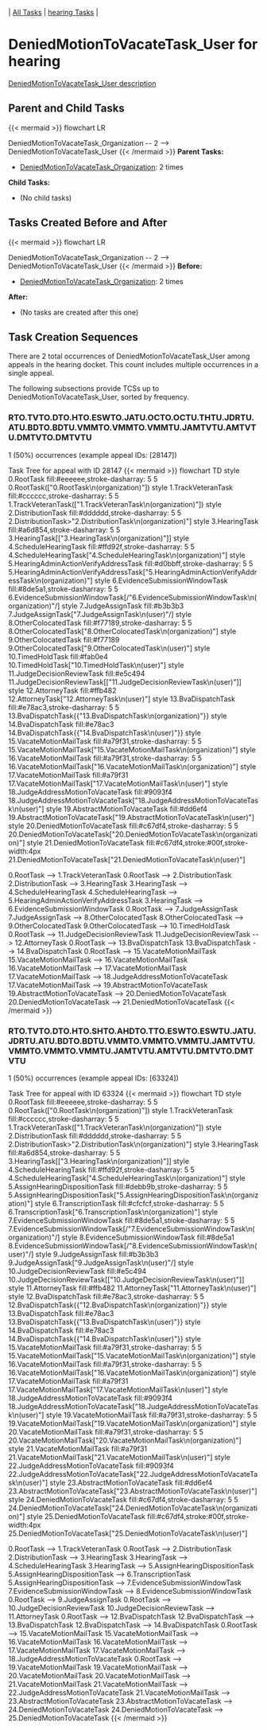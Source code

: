 ---
---
<!-- DO NOT EDIT THIS FILE.  This file is autogenerated. -->
| [All Tasks](../alltasks.md) | [hearing Tasks](tasklist.md) |

# DeniedMotionToVacateTask_User for hearing

[DeniedMotionToVacateTask_User description](../task_descr/DeniedMotionToVacateTask_User.md)

## Parent and Child Tasks

{{< mermaid >}}
flowchart LR

DeniedMotionToVacateTask_Organization -- 2 --> DeniedMotionToVacateTask_User
{{< /mermaid >}}
**Parent Tasks:**

   * [DeniedMotionToVacateTask_Organization](DeniedMotionToVacateTask_Organization.md): 2 times

**Child Tasks:**

   * (No child tasks)

## Tasks Created Before and After

{{< mermaid >}}
flowchart LR

DeniedMotionToVacateTask_Organization -- 2 --> DeniedMotionToVacateTask_User
{{< /mermaid >}}
**Before:**

   * [DeniedMotionToVacateTask_Organization](DeniedMotionToVacateTask_Organization.md): 2 times

**After:**

   * (No tasks are created after this one)

## Task Creation Sequences

There are 2 total occurrences of DeniedMotionToVacateTask_User among appeals in the hearing docket.  This count includes multiple occurrences in a single appeal.

The following subsections provide TCSs up to DeniedMotionToVacateTask_User, sorted by frequency.

### RTO.TVTO.DTO.HTO.ESWTO.JATU.OCTO.OCTU.THTU.JDRTU.ATU.BDTO.BDTU.VMMTO.VMMTO.VMMTU.JAMTVTU.AMTVTU.DMTVTO.DMTVTU

1 (50%) occurrences (example appeal IDs: [28147])

Task Tree for appeal with ID 28147
{{< mermaid >}}
flowchart TD
style 0.RootTask fill:#eeeeee,stroke-dasharray: 5 5
  0.RootTask(["0.RootTask\n(organization)"])
style 1.TrackVeteranTask fill:#cccccc,stroke-dasharray: 5 5
  1.TrackVeteranTask(["1.TrackVeteranTask\n(organization)"])
style 2.DistributionTask fill:#dddddd,stroke-dasharray: 5 5
  2.DistributionTask>"2.DistributionTask\n(organization)"]
style 3.HearingTask fill:#a6d854,stroke-dasharray: 5 5
  3.HearingTask[["3.HearingTask\n(organization)"]]
style 4.ScheduleHearingTask fill:#ffd92f,stroke-dasharray: 5 5
  4.ScheduleHearingTask["4.ScheduleHearingTask\n(organization)"]
style 5.HearingAdminActionVerifyAddressTask fill:#d0bbff,stroke-dasharray: 5 5
  5.HearingAdminActionVerifyAddressTask["5.HearingAdminActionVerifyAddressTask\n(organization)"]
style 6.EvidenceSubmissionWindowTask fill:#8de5a1,stroke-dasharray: 5 5
  6.EvidenceSubmissionWindowTask[/"6.EvidenceSubmissionWindowTask\n(organization)"/]
style 7.JudgeAssignTask fill:#b3b3b3
  7.JudgeAssignTask[\"7.JudgeAssignTask\n(user)"/]
style 8.OtherColocatedTask fill:#f77189,stroke-dasharray: 5 5
  8.OtherColocatedTask["8.OtherColocatedTask\n(organization)"]
style 9.OtherColocatedTask fill:#f77189
  9.OtherColocatedTask["9.OtherColocatedTask\n(user)"]
style 10.TimedHoldTask fill:#fab0e4
  10.TimedHoldTask["10.TimedHoldTask\n(user)"]
style 11.JudgeDecisionReviewTask fill:#e5c494
  11.JudgeDecisionReviewTask[["11.JudgeDecisionReviewTask\n(user)"]]
style 12.AttorneyTask fill:#ffb482
  12.AttorneyTask["12.AttorneyTask\n(user)"]
style 13.BvaDispatchTask fill:#e78ac3,stroke-dasharray: 5 5
  13.BvaDispatchTask{{"13.BvaDispatchTask\n(organization)"}}
style 14.BvaDispatchTask fill:#e78ac3
  14.BvaDispatchTask{{"14.BvaDispatchTask\n(user)"}}
style 15.VacateMotionMailTask fill:#a79f31,stroke-dasharray: 5 5
  15.VacateMotionMailTask["15.VacateMotionMailTask\n(organization)"]
style 16.VacateMotionMailTask fill:#a79f31,stroke-dasharray: 5 5
  16.VacateMotionMailTask["16.VacateMotionMailTask\n(organization)"]
style 17.VacateMotionMailTask fill:#a79f31
  17.VacateMotionMailTask["17.VacateMotionMailTask\n(user)"]
style 18.JudgeAddressMotionToVacateTask fill:#9093f4
  18.JudgeAddressMotionToVacateTask["18.JudgeAddressMotionToVacateTask\n(user)"]
style 19.AbstractMotionToVacateTask fill:#dd6ef4
  19.AbstractMotionToVacateTask["19.AbstractMotionToVacateTask\n(user)"]
style 20.DeniedMotionToVacateTask fill:#c67df4,stroke-dasharray: 5 5
  20.DeniedMotionToVacateTask["20.DeniedMotionToVacateTask\n(organization)"]
style 21.DeniedMotionToVacateTask fill:#c67df4,stroke:#00f,stroke-width:4px
  21.DeniedMotionToVacateTask["21.DeniedMotionToVacateTask\n(user)"]

0.RootTask --> 1.TrackVeteranTask
0.RootTask --> 2.DistributionTask
2.DistributionTask --> 3.HearingTask
3.HearingTask --> 4.ScheduleHearingTask
4.ScheduleHearingTask --> 5.HearingAdminActionVerifyAddressTask
3.HearingTask --> 6.EvidenceSubmissionWindowTask
0.RootTask --> 7.JudgeAssignTask
7.JudgeAssignTask --> 8.OtherColocatedTask
8.OtherColocatedTask --> 9.OtherColocatedTask
9.OtherColocatedTask --> 10.TimedHoldTask
0.RootTask --> 11.JudgeDecisionReviewTask
11.JudgeDecisionReviewTask --> 12.AttorneyTask
0.RootTask --> 13.BvaDispatchTask
13.BvaDispatchTask --> 14.BvaDispatchTask
0.RootTask --> 15.VacateMotionMailTask
15.VacateMotionMailTask --> 16.VacateMotionMailTask
16.VacateMotionMailTask --> 17.VacateMotionMailTask
17.VacateMotionMailTask --> 18.JudgeAddressMotionToVacateTask
17.VacateMotionMailTask --> 19.AbstractMotionToVacateTask
19.AbstractMotionToVacateTask --> 20.DeniedMotionToVacateTask
20.DeniedMotionToVacateTask --> 21.DeniedMotionToVacateTask
{{< /mermaid >}}


### RTO.TVTO.DTO.HTO.SHTO.AHDTO.TTO.ESWTO.ESWTU.JATU.JDRTU.ATU.BDTO.BDTU.VMMTO.VMMTO.VMMTU.JAMTVTU.VMMTO.VMMTO.VMMTU.JAMTVTU.AMTVTU.DMTVTO.DMTVTU

1 (50%) occurrences (example appeal IDs: [63324])

Task Tree for appeal with ID 63324
{{< mermaid >}}
flowchart TD
style 0.RootTask fill:#eeeeee,stroke-dasharray: 5 5
  0.RootTask(["0.RootTask\n(organization)"])
style 1.TrackVeteranTask fill:#cccccc,stroke-dasharray: 5 5
  1.TrackVeteranTask(["1.TrackVeteranTask\n(organization)"])
style 2.DistributionTask fill:#dddddd,stroke-dasharray: 5 5
  2.DistributionTask>"2.DistributionTask\n(organization)"]
style 3.HearingTask fill:#a6d854,stroke-dasharray: 5 5
  3.HearingTask[["3.HearingTask\n(organization)"]]
style 4.ScheduleHearingTask fill:#ffd92f,stroke-dasharray: 5 5
  4.ScheduleHearingTask["4.ScheduleHearingTask\n(organization)"]
style 5.AssignHearingDispositionTask fill:#debb9b,stroke-dasharray: 5 5
  5.AssignHearingDispositionTask["5.AssignHearingDispositionTask\n(organization)"]
style 6.TranscriptionTask fill:#cfcfcf,stroke-dasharray: 5 5
  6.TranscriptionTask["6.TranscriptionTask\n(organization)"]
style 7.EvidenceSubmissionWindowTask fill:#8de5a1,stroke-dasharray: 5 5
  7.EvidenceSubmissionWindowTask[/"7.EvidenceSubmissionWindowTask\n(organization)"/]
style 8.EvidenceSubmissionWindowTask fill:#8de5a1
  8.EvidenceSubmissionWindowTask[/"8.EvidenceSubmissionWindowTask\n(user)"/]
style 9.JudgeAssignTask fill:#b3b3b3
  9.JudgeAssignTask[\"9.JudgeAssignTask\n(user)"/]
style 10.JudgeDecisionReviewTask fill:#e5c494
  10.JudgeDecisionReviewTask[["10.JudgeDecisionReviewTask\n(user)"]]
style 11.AttorneyTask fill:#ffb482
  11.AttorneyTask["11.AttorneyTask\n(user)"]
style 12.BvaDispatchTask fill:#e78ac3,stroke-dasharray: 5 5
  12.BvaDispatchTask{{"12.BvaDispatchTask\n(organization)"}}
style 13.BvaDispatchTask fill:#e78ac3
  13.BvaDispatchTask{{"13.BvaDispatchTask\n(user)"}}
style 14.BvaDispatchTask fill:#e78ac3
  14.BvaDispatchTask{{"14.BvaDispatchTask\n(user)"}}
style 15.VacateMotionMailTask fill:#a79f31,stroke-dasharray: 5 5
  15.VacateMotionMailTask["15.VacateMotionMailTask\n(organization)"]
style 16.VacateMotionMailTask fill:#a79f31,stroke-dasharray: 5 5
  16.VacateMotionMailTask["16.VacateMotionMailTask\n(organization)"]
style 17.VacateMotionMailTask fill:#a79f31
  17.VacateMotionMailTask["17.VacateMotionMailTask\n(user)"]
style 18.JudgeAddressMotionToVacateTask fill:#9093f4
  18.JudgeAddressMotionToVacateTask["18.JudgeAddressMotionToVacateTask\n(user)"]
style 19.VacateMotionMailTask fill:#a79f31,stroke-dasharray: 5 5
  19.VacateMotionMailTask["19.VacateMotionMailTask\n(organization)"]
style 20.VacateMotionMailTask fill:#a79f31,stroke-dasharray: 5 5
  20.VacateMotionMailTask["20.VacateMotionMailTask\n(organization)"]
style 21.VacateMotionMailTask fill:#a79f31
  21.VacateMotionMailTask["21.VacateMotionMailTask\n(user)"]
style 22.JudgeAddressMotionToVacateTask fill:#9093f4
  22.JudgeAddressMotionToVacateTask["22.JudgeAddressMotionToVacateTask\n(user)"]
style 23.AbstractMotionToVacateTask fill:#dd6ef4
  23.AbstractMotionToVacateTask["23.AbstractMotionToVacateTask\n(user)"]
style 24.DeniedMotionToVacateTask fill:#c67df4,stroke-dasharray: 5 5
  24.DeniedMotionToVacateTask["24.DeniedMotionToVacateTask\n(organization)"]
style 25.DeniedMotionToVacateTask fill:#c67df4,stroke:#00f,stroke-width:4px
  25.DeniedMotionToVacateTask["25.DeniedMotionToVacateTask\n(user)"]

0.RootTask --> 1.TrackVeteranTask
0.RootTask --> 2.DistributionTask
2.DistributionTask --> 3.HearingTask
3.HearingTask --> 4.ScheduleHearingTask
3.HearingTask --> 5.AssignHearingDispositionTask
5.AssignHearingDispositionTask --> 6.TranscriptionTask
5.AssignHearingDispositionTask --> 7.EvidenceSubmissionWindowTask
7.EvidenceSubmissionWindowTask --> 8.EvidenceSubmissionWindowTask
0.RootTask --> 9.JudgeAssignTask
0.RootTask --> 10.JudgeDecisionReviewTask
10.JudgeDecisionReviewTask --> 11.AttorneyTask
0.RootTask --> 12.BvaDispatchTask
12.BvaDispatchTask --> 13.BvaDispatchTask
12.BvaDispatchTask --> 14.BvaDispatchTask
0.RootTask --> 15.VacateMotionMailTask
15.VacateMotionMailTask --> 16.VacateMotionMailTask
16.VacateMotionMailTask --> 17.VacateMotionMailTask
17.VacateMotionMailTask --> 18.JudgeAddressMotionToVacateTask
0.RootTask --> 19.VacateMotionMailTask
19.VacateMotionMailTask --> 20.VacateMotionMailTask
20.VacateMotionMailTask --> 21.VacateMotionMailTask
21.VacateMotionMailTask --> 22.JudgeAddressMotionToVacateTask
21.VacateMotionMailTask --> 23.AbstractMotionToVacateTask
23.AbstractMotionToVacateTask --> 24.DeniedMotionToVacateTask
24.DeniedMotionToVacateTask --> 25.DeniedMotionToVacateTask
{{< /mermaid >}}


